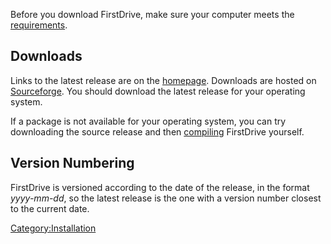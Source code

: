 Before you download FirstDrive, make sure your computer meets the [requirements](Requirements.md).

Downloads
---------

Links to the latest release are on the [homepage](http://vdrift.net). Downloads are hosted on [Sourceforge](http://sourceforge.net/projects/vdrift/). You should download the latest release for your operating system.

If a package is not available for your operating system, you can try downloading the source release and then [compiling](Compiling.md) FirstDrive yourself.

Version Numbering
-----------------

FirstDrive is versioned according to the date of the release, in the format *yyyy-mm-dd*, so the latest release is the one with a version number closest to the current date.

<Category:Installation>
